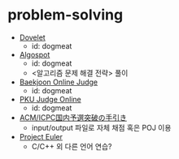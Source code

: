 problem-solving
===============

* [Dovelet](http://dovelet.com)
  * id: dogmeat
* [Algospot](https://algospot.com/)
  * id: dogmeat
  * <알고리즘 문제 해결 전략> 풀이
* [Baekjoon Online Judge](https://acmicpc.net/)
  * id: dogmeat
* [PKU Judge Online](http://poj.org/)
  * id: dogmeat
* [ACM/ICPC国内予選突破の手引き](http://www.deqnotes.net/acmicpc)
  * input/output 파일로 자체 채점 혹은 POJ 이용
* [Project Euler](https://projecteuler.net/)
  * C/C++ 외 다른 언어 연습?
